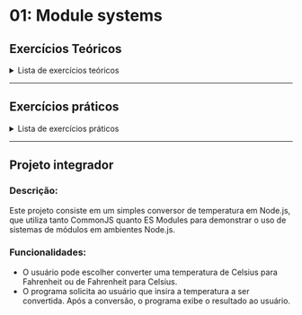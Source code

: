 # 01: Module systems

## Exercícios Teóricos

<details>
<summary>Lista de exercícios teóricos</summary>

### 01: Explique as diferenças entre CommonJS e ES Modules em relação à forma como os módulos são importados e exportados no Node.js.
**Resposta:**

---

### 02: Qual é a diferença entre require() e import/export em termos de sintaxe e funcionalidade?
**Resposta:**

---

### 03: Por que o Node.js adotou o CommonJS como seu sistema de módulos padrão inicialmente? Quais são suas vantagens e limitações?
**Resposta:**

---

### 04: Qual é o objetivo do objeto module em Node.js? Como ele é usado em sistemas de módulos?
**Resposta:**

---

### 05: Quais são as vantagens de utilizar ES Modules em comparação com CommonJS? Discuta aspectos como suporte a importações assíncronas, carregamento condicional e suporte a tipos.
**Resposta:**

---

### 06: Como o Node.js resolve os caminhos dos módulos ao importá-los usando CommonJS? Explique o processo de resolução de caminhos.
**Resposta:**

---

### 07: Como o Node.js lida com a compatibilidade entre módulos CommonJS e ES Modules? Existem limitações ou problemas que podem surgir ao tentar interoperar entre os dois sistemas?
**Resposta:**

---

### 08: Quais são as diferenças chave entre a forma como os módulos são carregados em ambiente Node.js em comparação com o navegador?
**Resposta:**

---

### 09: Além de CommonJS e ES Modules, existem outros sistemas de módulos disponíveis para o Node.js? Discuta brevemente sobre eles e suas respectivas utilidades.
**Resposta:**
</details>

---

## Exercícios práticos

<details>
<summary>Lista de exercícios práticos</summary>

### 01: Crie um módulo usando o padrão CommonJS que exporte uma função para calcular a área de um círculo com base no raio fornecido. Em seguida, importe e use essa função em outro arquivo.
**Resposta:**

---

### 02: Refatore o exercício anterior para utilizar ES Modules em vez de CommonJS. Certifique-se de que o código continue funcionando corretamente após a alteração.
**Resposta:**

---

### 03: Escreva um módulo em ES Module que exporte uma classe chamada Calculator. Esta classe deve ter métodos para realizar operações matemáticas básicas como adição, subtração, multiplicação e divisão. Importe este módulo em outro arquivo e utilize a classe Calculator para realizar algumas operações.
**Resposta:**

---

### 04: Crie um projeto Node.js com pelo menos dois arquivos de módulo: um usando CommonJS e outro usando ES Modules. Importe uma função de um arquivo para o outro e vice-versa, demonstrando a interoperabilidade entre os dois sistemas de módulos.
**Resposta:**

---

### 05: Experimente importar um módulo ES em um arquivo CommonJS e vice-versa. Observe o que acontece e discuta os resultados. Como você pode lidar com essa situação?
**Resposta:**

---

### 06: Projete uma estratégia de migração de um projeto Node.js que utiliza CommonJS para ES Modules. Considere os desafios e precauções necessários durante o processo de migração.
**Resposta:**

</details>

---

## Projeto integrador
### Descrição:
Este projeto consiste em um simples conversor de temperatura em Node.js, que utiliza tanto CommonJS quanto ES Modules para demonstrar o uso de sistemas de módulos em ambientes Node.js.

### Funcionalidades:

- O usuário pode escolher converter uma temperatura de Celsius para Fahrenheit ou de Fahrenheit para Celsius.
- O programa solicita ao usuário que insira a temperatura a ser convertida.
Após a conversão, o programa exibe o resultado ao usuário.